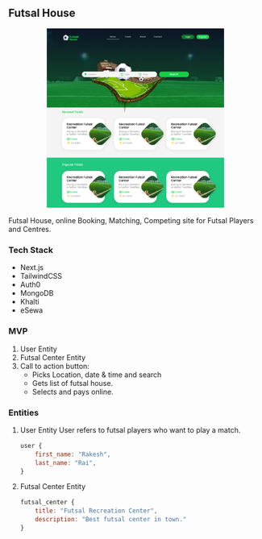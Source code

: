 ## Futsal House
<p align="center">
	<img alt="" src="public/landing_demo.png" width="70%" height="40%"/>
</p>

Futsal House, online Booking, Matching, Competing site for Futsal Players and Centres.


### Tech Stack
* Next.js
* TailwindCSS
* Auth0
* MongoDB
* Khalti
* eSewa


### MVP 
1. User Entity
2. Futsal Center Entity
3. Call to action button:
	* Picks Location, date & time and search
	* Gets list of futsal house.
	* Selects and pays online.

### Entities
1. User Entity
   User refers to futsal players who want to play a match.
   ```js
   user { 
	   first_name: "Rakesh",
	   last_name: "Rai",
   }
   ```

2. Futsal Center Entity
   ```js
   futsal_center { 
	   title: "Futsal Recreation Center",
	   description: "Best futsal center in town."
   }
   ```

